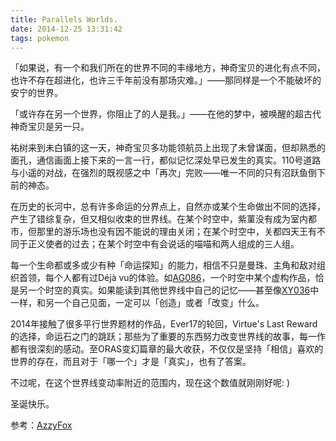 ```yaml
---
title: Parallels Worlds.
date: 2014-12-25 13:31:42
tags: pokemon
---
```


「如果说，有一个和我们所在的世界不同的丰缘地方，神奇宝贝的进化有点不同，也许不存在超进化，也许三千年前没有那场灾难。」——那同样是一个不能破坏的安宁的世界。

「或许存在另一个世界，你阻止了的人是我。」——在他的梦中，被唤醒的超古代神奇宝贝是另一只。

祐树来到未白镇的这一天，神奇宝贝多功能领航员上出现了未曾谋面，但却熟悉的面孔，通信画面上接下来的一言一行，都似记忆深处早已发生的真实。110号道路与小遥的对战，在强烈的既视感之中「再次」完败——唯一不同的只有沼跃鱼倒下前的神态。

在历史的长河中，总有许多命运的分界点上，自然亦或某个生命做出不同的选择，产生了错综复杂，但又相似收束的世界线。在某个时空中，紫菫没有成为室内都市，但那里的游乐场也没有因不能说的理由关闭；在某个时空中，关都四天王有不同于正义使者的过去；在某个时空中有会说话的喵喵和两人组成的三人组。

每一个生命都或多或少有种「命运探知」的能力，相信不只是曼珠、主角和敌对组织首领，每个人都有过Déjà vu的体验。如[AG086](http://wiki.52poke.com/wiki/AG086)，一个时空中某个虚构作品，恰是另一个时空的真实。如果能读到其他世界线中自己的记忆——甚至像[XY036](http://wiki.52poke.com/wiki/XY036)中一样，和另一个自己见面，一定可以「创造」或者「改变」什么。

2014年接触了很多平行世界题材的作品，Ever17的轮回，Virtue's Last Reward的选择，命运石之门的跳跃；那些为了重要的东西努力改变世界线的故事，每一作都有很深刻的感动。至ORAS变幻篇章的最大收获，不仅仅是坚持「相信」喜欢的世界的存在，而且对于「哪一个」才是「真实」，也有了答案。

不过呢，在这个世界线变动率附近的范围内，现在这个数值就刚刚好呢: )

圣诞快乐。

参考：[AzzyFox](http://azzyfox.tumblr.com/)

